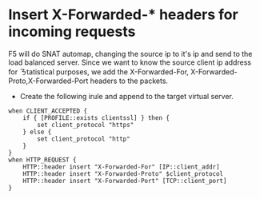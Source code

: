 # Insert X-Forwarded-* headers for incoming requests

F5 will do SNAT automap, changing the source ip to it's ip and send to the load balanced server. Since we want to know the source client ip address for ㄋtatistical purposes, we add the X-Forwarded-For, X-Forwarded-Proto,X-Forwarded-Port headers to the packets.

- Create the following irule and append to the target virtual server.
```
when CLIENT_ACCEPTED {
    if { [PROFILE::exists clientssl] } then {
        set client_protocol "https"
    } else {
        set client_protocol "http"
    }
}
when HTTP_REQUEST {
    HTTP::header insert "X-Forwarded-For" [IP::client_addr]
    HTTP::header insert "X-Forwarded-Proto" $client_protocol
    HTTP::header insert "X-Forwarded-Port" [TCP::client_port]
}
```